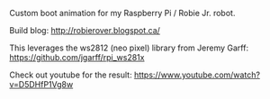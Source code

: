 Custom boot animation for my Raspberry Pi / Robie Jr. robot.

Build blog: http://robierover.blogspot.ca/

This leverages the ws2812 (neo pixel) library from Jeremy Garff:
https://github.com/jgarff/rpi_ws281x

Check out youtube for the result:
https://www.youtube.com/watch?v=D5DHfP1Vg8w
